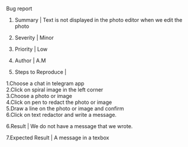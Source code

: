 Bug report

1. Summary | Text is not displayed in the photo editor when we edit the photo

2. Severity | Minor

3. Priority | Low

4. Author | A.M

5. Steps to Reproduce |
  
  1.Choose a chat in telegram app   
  2.Click on spiral image in the left corner    
  3.Choose a photo or image   
  4.Click on pen to redact the photo or image   
  5.Draw a line on the photo or image and confirm    
  6.Click on text redactor and write a message.

6.Result | We do not have a message that we wrote.

7.Expected Result | A message in a texbox

 
